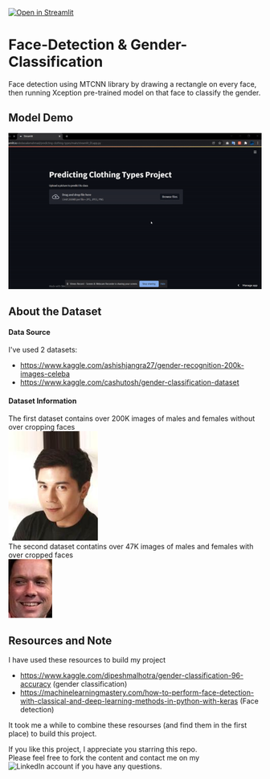 [![Open in Streamlit](https://static.streamlit.io/badges/streamlit_badge_black_white.svg)](https://share.streamlit.io/abdassalamahmad/predicting-clothing-types/main/streamlit_DLapp.py)

# Face-Detection & Gender-Classification
Face detection using MTCNN library by drawing a rectangle on every face, <br> then running Xception pre-trained model on that face to classify the gender.

## Model Demo
![Model Demo](https://github.com/AbdassalamAhmad/Predicting-Clothing-Types/blob/main/predicting-clothing-types.gif)

## About the Dataset
#### Data Source
I've used 2 datasets:
* https://www.kaggle.com/ashishjangra27/gender-recognition-200k-images-celeba
* https://www.kaggle.com/cashutosh/gender-classification-dataset

#### Dataset Information
The first dataset contains over 200K images of males and females without over cropping faces<br>
![1st dataset example](https://github.com/AbdassalamAhmad/Gender-Classification/blob/main/Dataset_examples/1st.jpg)<br>
The second dataset contatins over 47K images of males and females with over cropped faces<br>
![2nd dataset example](https://github.com/AbdassalamAhmad/Gender-Classification/blob/main/Dataset_examples/2nd.jpg)<br>




## Resources and Note
I have used these resources to build my project
* https://www.kaggle.com/dipeshmalhotra/gender-classification-96-accuracy (gender classification)
* https://machinelearningmastery.com/how-to-perform-face-detection-with-classical-and-deep-learning-methods-in-python-with-keras (Face detection)

It took me a while to combine these resourses (and find them in the first place) to build this project.<br>

If you like this project, I appreciate you starring this repo.<br>
Please feel free to fork the content and contact me on my ![LinkedIn account](https://www.linkedin.com/in/abdassalam-ahmad/) if you have any questions.
